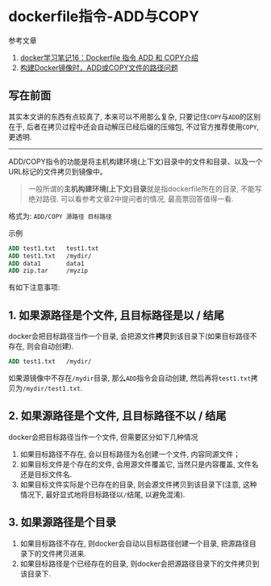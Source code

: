 # dockerfile指令-ADD与COPY

参考文章

1. [docker学习笔记16：Dockerfile 指令 ADD 和 COPY介绍](http://www.cnblogs.com/51kata/p/5264894.html)
2. [构建Docker镜像时，ADD或COPY文件的路径问题](https://segmentfault.com/q/1010000012115071?sort=created)

## 写在前面

其实本文讲的东西有点较真了, 本来可以不用那么复杂, 只要记住`COPY`与`ADD`的区别在于, 后者在拷贝过程中还会自动解压已经后缀的压缩包, 不过官方推荐使用`COPY`, 更透明.

------

ADD/COPY指令的功能是将主机构建环境(上下文)目录中的文件和目录、以及一个URL标记的文件拷贝到镜像中。

> 一般所谓的**主机构建环境(上下文)目录**就是指dockerfile所在的目录, 不能写绝对路径. 可以看参考文章2中提问者的情况, 最高票回答值得一看.

格式为: `ADD/COPY 源路径 目标路径`

示例

```dockerfile
ADD test1.txt   test1.txt
ADD test1.txt   /mydir/
ADD data1       data1
ADD zip.tar     /myzip
```

有如下注意事项:

## 1. 如果源路径是个文件, 且目标路径是以 / 结尾

docker会把目标路径当作一个目录, 会把源文件**拷贝**到该目录下(如果目标路径不存在, 则会自动创建). 

```dockerfile
ADD test1.txt   /mydir/
```

如果源镜像中不存在`/mydir`目录, 那么`ADD`指令会自动创建, 然后再将`test1.txt`拷贝为`/mydir/test1.txt`.

## 2. 如果源路径是个文件, 且目标路径不以 / 结尾

docker会把目标路径当作一个文件, 但需要区分如下几种情况

1. 如果目标路径不存在, 会以目标路径为名创建一个文件, 内容同源文件；
2. 如果目标文件是个存在的文件, 会用源文件覆盖它, 当然只是内容覆盖, 文件名还是目标文件名. 
3. 如果目标文件实际是个已存在的目录, 则会源文件拷贝到该目录下(注意, 这种情况下, 最好显式地将目标路径以`/`结尾, 以避免混淆). 

## 3. 如果源路径是个目录

1. 如果目标路径不存在, 则docker会自动以目标路径创建一个目录, 把源路径目录下的文件拷贝进来. 
2. 如果目标路径是个已经存在的目录, 则docker会把源路径目录下的文件拷贝到该目录下. 
